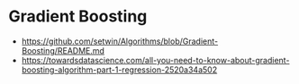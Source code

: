 # Gradient Boosting
- https://github.com/setwin/Algorithms/blob/Gradient-Boosting/README.md
- https://towardsdatascience.com/all-you-need-to-know-about-gradient-boosting-algorithm-part-1-regression-2520a34a502
